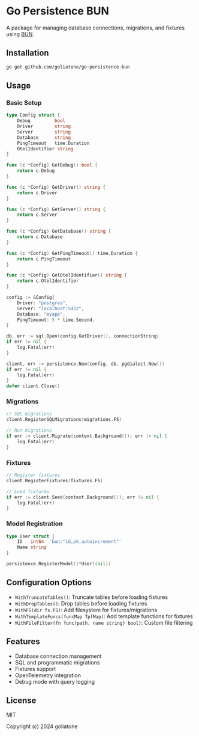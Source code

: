 # Go Persistence BUN

A package for managing database connections, migrations, and fixtures using [BUN](https://bun.uptrace.dev/).

## Installation

```bash
go get github.com/goliatone/go-persistence-bun
```

## Usage

### Basic Setup

```go
type Config struct {
    Debug         bool
    Driver        string
    Server        string
    Database      string
    PingTimeout   time.Duration
    OtelIdentifier string
}

func (c *Config) GetDebug() bool {
    return c.Debug
}

func (c *Config) GetDriver() string {
    return c.Driver
}

func (c *Config) GetServer() string {
    return c.Server
}

func (c *Config) GetDatabase() string {
    return c.Database
}

func (c *Config) GetPingTimeout() time.Duration {
    return c.PingTimeout
}

func (c *Config) GetOtelIdentifier() string {
    return c.OtelIdentifier
}

config := &Config{
    Driver: "postgres",
    Server: "localhost:5432",
    Database: "myapp",
    PingTimeout: 5 * time.Second,
}

db, err := sql.Open(config.GetDriver(), connectionString)
if err != nil {
    log.Fatal(err)
}

client, err := persistence.New(config, db, pgdialect.New())
if err != nil {
    log.Fatal(err)
}
defer client.Close()
```

### Migrations

```go
// SQL migrations
client.RegisterSQLMigrations(migrations.FS)

// Run migrations
if err := client.Migrate(context.Background()); err != nil {
    log.Fatal(err)
}
```

### Fixtures

```go
// Register fixtures
client.RegisterFixtures(fixtures.FS)

// Load fixtures
if err := client.Seed(context.Background()); err != nil {
    log.Fatal(err)
}
```

### Model Registration

```go
type User struct {
    ID   int64  `bun:"id,pk,autoincrement"`
    Name string
}

persistence.RegisterModel((*User)(nil))
```

## Configuration Options

- `WithTruncateTables()`: Truncate tables before loading fixtures
- `WithDropTables()`: Drop tables before loading fixtures
- `WithFS(dir fs.FS)`: Add filesystem for fixtures/migrations
- `WithTemplateFuncs(funcMap TplMap)`: Add template functions for fixtures
- `WithFileFilter(fn func(path, name string) bool)`: Custom file filtering

## Features

- Database connection management
- SQL and programmatic migrations
- Fixtures support
- OpenTelemetry integration
- Debug mode with query logging

## License

MIT

Copyright (c) 2024 goliatone
